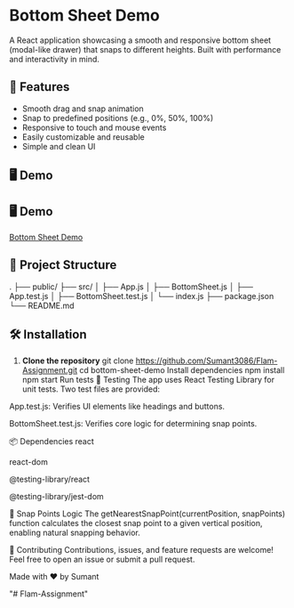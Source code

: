 # Bottom Sheet Demo

A React application showcasing a smooth and responsive bottom sheet (modal-like drawer) that snaps to different heights. Built with performance and interactivity in mind.

## 🚀 Features

- Smooth drag and snap animation
- Snap to predefined positions (e.g., 0%, 50%, 100%)
- Responsive to touch and mouse events
- Easily customizable and reusable
- Simple and clean UI

## 🖥️ Demo
## 🖥️ Demo

[Bottom Sheet Demo](https://reactbottomsheet.netlify.app/)


## 📁 Project Structure

.
├── public/
├── src/
│ ├── App.js
│ ├── BottomSheet.js
│ ├── App.test.js
│ ├── BottomSheet.test.js
│ └── index.js
├── package.json
└── README.md
## 🛠️ Installation

1. **Clone the repository** 
   git clone https://github.com/Sumant3086/Flam-Assignment.git
   cd bottom-sheet-demo
Install dependencies 
npm install 
npm start
Run tests 
🧪 Testing
The app uses React Testing Library for unit tests. Two test files are provided:

App.test.js: Verifies UI elements like headings and buttons.

BottomSheet.test.js: Verifies core logic for determining snap points.

📦 Dependencies
react

react-dom

@testing-library/react

@testing-library/jest-dom

📌 Snap Points Logic
The getNearestSnapPoint(currentPosition, snapPoints) function calculates the closest snap point to a given vertical position, enabling natural snapping behavior.
   
🤝 Contributing
Contributions, issues, and feature requests are welcome!
Feel free to open an issue or submit a pull request.
 

Made with ❤️ by Sumant



"# Flam-Assignment" 

